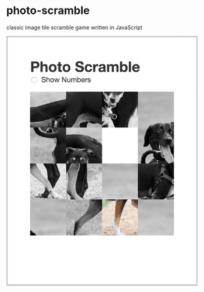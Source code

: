 # photo-scramble
classic image tile scramble game written in JavaScript

![photo scramble screenshot](screenshot.png)
